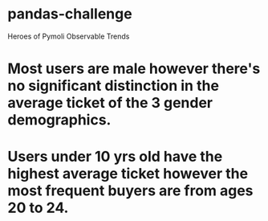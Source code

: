 # pandas-challenge
Heroes of Pymoli
Observable Trends
# Most users are male however there's no significant distinction in the average ticket of the 3 gender demographics.
# Users under 10 yrs old have the highest average ticket however the most frequent buyers are from ages 20 to 24.
